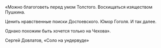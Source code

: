 «Можно благоговеть перед умом Толстого. Восхищаться изяществом Пушкина.

Ценить нравственные поиски Достоевского. Юмор Гоголя. И так далее. 

Однако похожим быть хочется только на Чехова».



Сергей Довлатов, «Соло на ундервуде»
